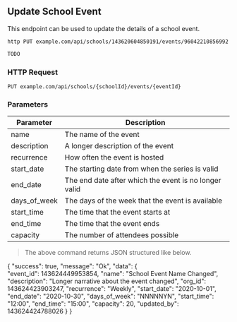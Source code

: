 ## Update School Event
This endpoint can be used to update the details of a school event.

```shell
http PUT example.com/api/schools/143620604850191/events/96042210856992
```

```javascript
TODO
```

### HTTP Request

`PUT example.com/api/schools/{schoolId}/events/{eventId}`

### Parameters

Parameter | Description
--------- | -----------
name | The name of the event
description | A longer description of the event
recurrence | How often the event is hosted
start_date | The starting date from when the series is valid
end_date | The end date after which the event is no longer valid
days_of_week | The days of the week that the event is available
start_time | The time that the event starts at
end_time | The time that the event ends
capacity | The number of attendees possible

> The above command returns JSON structured like below.

{
    "success": true,
    "message": "Ok",
    "data": {       
        "event_id": 143624449953854,
        "name": "School Event Name Changed",
        "description": "Longer narrative about the event changed",
        "org_id": 143624423903247,
        "recurrence": "Weekly",
        "start_date": "2020-10-01",
        "end_date": "2020-10-30",
        "days_of_week": "NNNNNYN",
        "start_time": "12:00",
        "end_time": "15:00",
        "capacity": 20,
        "updated_by": 143624424788026
    }
}
